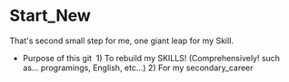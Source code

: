 # Start_New
That's second small step for me, one giant leap for my Skill.

* Purpose of this git
  1) To rebuild my SKILLS! (Comprehensively! such as... programings, English, etc...)
  2) For my secondary_career
